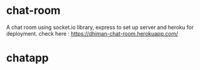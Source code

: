 # chat-room
A chat room using socket.io library, express to set up server and heroku for deployment.
check here : https://dhiman-chat-room.herokuapp.com/
# chatapp
